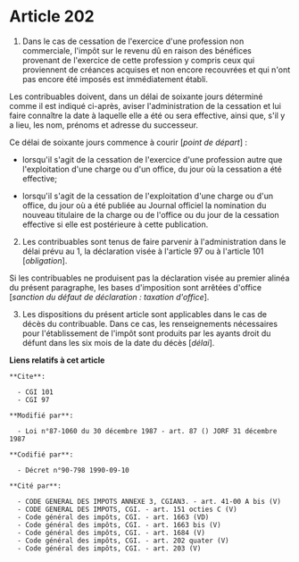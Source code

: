 # Article 202

1. Dans le cas de cessation de l'exercice d'une profession non commerciale, l'impôt sur le revenu dû en raison des bénéfices
provenant de l'exercice de cette profession  y compris ceux qui proviennent de créances acquises et non encore recouvrées et
qui n'ont pas encore été imposés est immédiatement établi.

Les contribuables doivent, dans un délai de soixante jours déterminé comme il est indiqué ci-après, aviser l'administration
de la cessation et lui faire connaître la date à laquelle elle a été ou sera effective, ainsi que, s'il y a lieu, les nom,
prénoms et adresse du successeur.

Ce délai de soixante jours commence à courir [*point de départ*] :

- lorsqu'il s'agit de la cessation de l'exercice d'une profession autre que l'exploitation d'une charge ou d'un office, du
jour où la cessation a été effective;

- lorsqu'il s'agit de la cessation de l'exploitation d'une charge ou d'un office, du jour où a été publiée au Journal
officiel la nomination du nouveau titulaire de la charge ou de l'office ou du jour de la cessation effective si elle est
postérieure à cette publication.

2. Les contribuables sont tenus de faire parvenir à l'administration dans le délai prévu au 1, la déclaration visée à
l'article 97 ou à l'article 101 [*obligation*].

Si les contribuables ne produisent pas la déclaration visée au premier alinéa du présent paragraphe, les bases d'imposition
sont arrêtées d'office [*sanction du défaut de déclaration : taxation d'office*].

3. Les dispositions du présent article sont applicables dans le cas de décès du contribuable. Dans ce cas, les renseignements
nécessaires pour l'établissement de l'impôt sont produits par les ayants droit du défunt dans les six mois de la date du
décès [*délai*].

**Liens relatifs à cet article**

	**Cite**:

	  - CGI 101
	  - CGI 97

	**Modifié par**:

	  - Loi n°87-1060 du 30 décembre 1987 - art. 87 () JORF 31 décembre 1987

	**Codifié par**:

	  - Décret n°90-798 1990-09-10

	**Cité par**:

	  - CODE GENERAL DES IMPOTS ANNEXE 3, CGIAN3. - art. 41-00 A bis (V)
	  - CODE GENERAL DES IMPOTS, CGI. - art. 151 octies C (V)
	  - Code général des impôts, CGI. - art. 1663 (VD)
	  - Code général des impôts, CGI. - art. 1663 bis (V)
	  - Code général des impôts, CGI. - art. 1684 (V)
	  - Code général des impôts, CGI. - art. 202 quater (V)
	  - Code général des impôts, CGI. - art. 203 (V)
